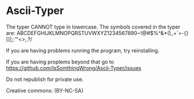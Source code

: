 # Ascii-Typer

The typer CANNOT type in lowercase.
The symbols covered in the typer are:
  ABCDEFGHIJKLMNOPQRSTUVWXYZ1234567890~!@#$%^&*()_+`=-{}[]\|;:'"<>,.?/

If you are having problems running the program, try reinstalling.

If you are having proplems beyond that go to https://github.com/IsSomthingWrong/Ascii-Typer/issues

Do not republish for private use.

Creative commons:
  (BY-NC-SA)
